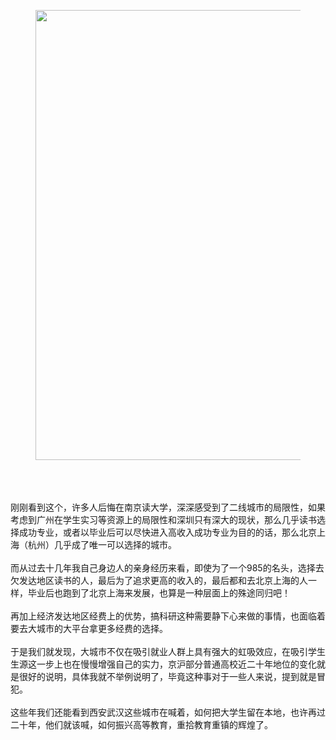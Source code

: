 <figure><img data-rawwidth="720" data-rawheight="1280" src="https://pic4.zhimg.com/v2-c9c6c25b09a383f6e6435f69b052694b_b.jpg" class="origin_image zh-lightbox-thumb" width="720" data-original="https://pic4.zhimg.com/v2-c9c6c25b09a383f6e6435f69b052694b_r.jpg"/></figure><br/><br/><br/>刚刚看到这个，许多人后悔在南京读大学，深深感受到了二线城市的局限性，如果考虑到广州在学生实习等资源上的局限性和深圳只有深大的现状，那么几乎读书选择成功专业，或者以毕业后可以尽快进入高收入成功专业为目的的话，那么北京上海（杭州）几乎成了唯一可以选择的城市。<br/><br/>而从过去十几年我自己身边人的亲身经历来看，即使为了一个985的名头，选择去欠发达地区读书的人，最后为了追求更高的收入的，最后都和去北京上海的人一样，毕业后也跑到了北京上海来发展，也算是一种层面上的殊途同归吧！<br/><br/>再加上经济发达地区经费上的优势，搞科研这种需要静下心来做的事情，也面临着要去大城市的大平台拿更多经费的选择。<br/><br/>于是我们就发现，大城市不仅在吸引就业人群上具有强大的虹吸效应，在吸引学生生源这一步上也在慢慢增强自己的实力，京沪部分普通高校近二十年地位的变化就是很好的说明，具体我就不举例说明了，毕竟这种事对于一些人来说，提到就是冒犯。<br/><br/>这些年我们还能看到西安武汉这些城市在喊着，如何把大学生留在本地，也许再过二十年，他们就该喊，如何振兴高等教育，重拾教育重镇的辉煌了。